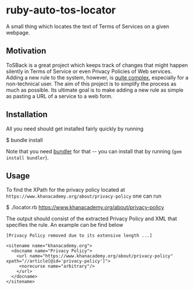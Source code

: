 ruby-auto-tos-locator
=====================

A small thing which locates the text of Terms of Services on a given webpage.

Motivation
----------

ToSBack is a great project which keeps track of changes that might happen
silently in Terms of Service or even Privacy Policies of Web services. Adding a
new rule to the system, however, is [quite
complex](https://www.eff.org/deeplinks/2013/01/campus-party-hackathon-making-rule-contribution-tosback),
especially for a non-technical user. The aim of this project is to simplify the
process as much as possible. Its ultimate goal is to make adding a new rule as
simple as pasting a URL of a service to a web form.

Installation
------------

All you need should get installed fairly quickly by running

  $ bundle install

Note that you need [bundler](http://bundler.io/) for that -- you can install
that by running (`gem install bundler`).

Usage
-----

To find the XPath for the privacy policy located at
`https://www.khanacademy.org/about/privacy-policy` one can run

  $ ./locator.rb https://www.khanacademy.org/about/privacy-policy

The output should consist of the extracted Privacy Policy and XML that
specifies the rule. An example can be find below

```
[Privacy Policy removed due to its extensive length ...]

<sitename name="khanacademy.org">
  <docname name="Privacy Policy">
    <url name="https://www.khanacademy.org/about/privacy-policy" xpath="//article[@id='privacy-policy']">
     <norecurse name="arbitrary"/>
    </url>
  </docname>
</sitename>

```
